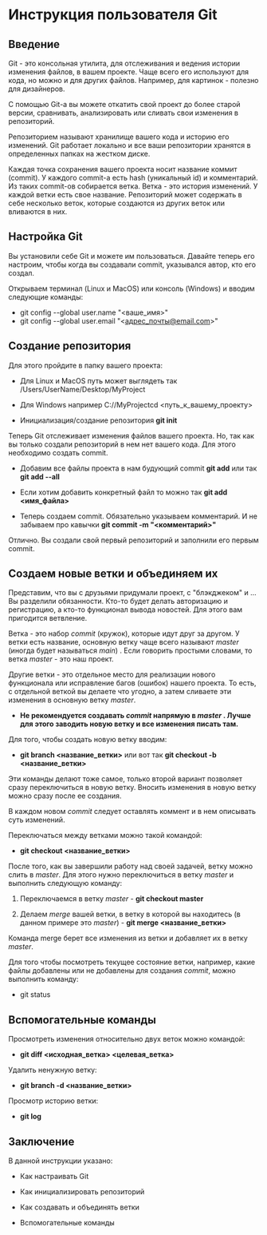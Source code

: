 # Инструкция пользователя Git

## Введение

Git - это консольная утилита, для отслеживания и ведения истории изменения файлов, в вашем проекте. Чаще всего его используют для кода, но можно и для других файлов. Например, для картинок - полезно для дизайнеров.

С помощью Git-a вы можете откатить свой проект до более старой версии, сравнивать, анализировать или сливать свои изменения в репозиторий.

Репозиторием называют хранилище вашего кода и историю его изменений. Git работает локально и все ваши репозитории хранятся в определенных папках на жестком диске.

Каждая точка сохранения вашего проекта носит название коммит (commit). У каждого commit-a есть hash (уникальный id) и комментарий. Из таких commit-ов собирается ветка. Ветка - это история изменений. У каждой ветки есть свое название. Репозиторий может содержать в себе несколько веток, которые создаются из других веток или вливаются в них.
## Настройка Git

Вы установили себе Git и можете им пользоваться. Давайте теперь его настроим, чтобы когда вы создавали commit, указывался автор, кто его создал.

Открываем терминал (Linux и MacOS) или консоль (Windows) и вводим следующие команды:

* git config --global user.name "<ваше_имя>"
* git config --global user.email "<адрес_почты@email.com>"
## Создание репозитория

Для этого пройдите в папку вашего проекта:

* Для Linux и MacOS путь может выглядеть так /Users/UserName/Desktop/MyProject
* Для Windows например С://MyProjectcd <путь_к_вашему_проекту>

* Инициализация/создание репозитория **git init**

Теперь Git отслеживает изменения файлов вашего проекта. Но, так как вы только создали репозиторий в нем нет вашего кода. Для этого необходимо создать commit.

* Добавим все файлы проекта в нам будующий commit **git add** или так **git add --all**

* Если хотим добавить конкретный файл то можно так **git add <имя_файла>** 

* Теперь создаем commit. Обязательно указываем комментарий. И не забываем про кавычки **git commit -m "<комментарий>"**

Отлично. Вы создали свой первый репозиторий и заполнили его первым commit.
## Создаем новые ветки и объединяем их

Представим, что вы с друзьями придумали проект, с "блэкджеком" и ... Вы разделили обязанности. Кто-то будет делать авторизацию и регистрацию, а кто-то функционал вывода новостей. Для этого вам пригодится ветвление.

Ветка - это набор *commit* (кружок), которые идут друг за другом. У ветки есть название, основную ветку чаще всего называют *master* (иногда будет называться *main*) . Если говорить простыми словами, то ветка *master* - это наш проект.

Другие ветки - это отдельное место для реализации нового функционала или исправление багов (ошибок) нашего проекта. То есть, с отдельной веткой вы делаете что угодно, а затем сливаете эти изменения в основную ветку *master*.

* __Не рекомендуется создавать *commit* напрямую в *master* . Лучше для этого заводить новую ветку и все изменения писать там.__

Для того, чтобы создать новую ветку вводим:

* __git branch <название_ветки>__ или вот так __git checkout -b <название_ветки>__

Эти команды делают тоже самое, только второй вариант позволяет сразу переключиться в новую ветку. Вносить изменения в новую ветку можно сразу после ее создания.

В каждом новом *commit* следует оставлять коммент и в нем описывать суть изменений.

Переключаться между ветками можно такой командой:

* __git checkout <название_ветки>__

После того, как вы завершили работу над своей задачей, ветку можно слить в *master*. Для этого нужно переключиться в ветку *master* и выполнить следующую команду:

1. Переключаемся в ветку *master* - __git checkout master__

2. Делаем _merge_ вашей ветки, в ветку в которой вы находитесь (в данном примере это _master_) - **git merge <название_ветки>**

Команда merge берет все изменения из ветки и добавляет их в ветку *master*.

Для того чтобы посмотреть текущее состояние ветки, например, какие файлы добавлены или не добавлены для создания *commit*, можно выполнить команду:

* git status

## Вспомогательные команды

Просмотреть изменения относительно двух веток можно командой:

* __git diff <исходная_ветка> <целевая_ветка>__

Удалить ненужную ветку:

* __git branch -d <название_ветки>__

Просмотр историю ветки:

* __git log__

## Заключение

В данной инструкции указано:

* Как настраивать Git

* Как инициализировать репозиторий

* Как создавать и объединять ветки

* Вспомогательные команды